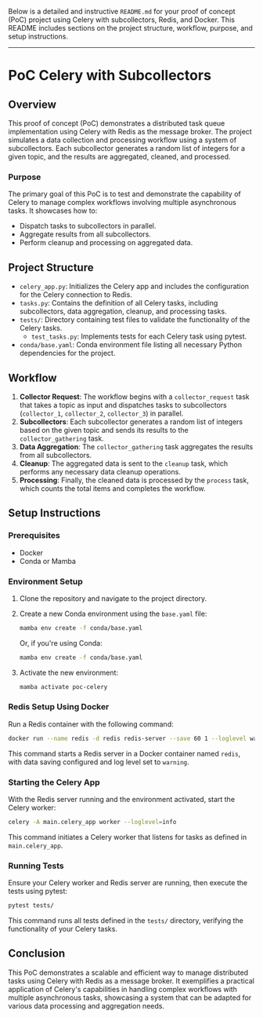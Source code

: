 Below is a detailed and instructive `README.md` for your proof of concept (PoC) project using Celery with subcollectors, Redis, and Docker. This README includes sections on the project structure, workflow, purpose, and setup instructions.

---

# PoC Celery with Subcollectors

## Overview

This proof of concept (PoC) demonstrates a distributed task queue implementation using Celery with Redis as the message broker. The project simulates a data collection and processing workflow using a system of subcollectors. Each subcollector generates a random list of integers for a given topic, and the results are aggregated, cleaned, and processed.

### Purpose

The primary goal of this PoC is to test and demonstrate the capability of Celery to manage complex workflows involving multiple asynchronous tasks. It showcases how to:

- Dispatch tasks to subcollectors in parallel.
- Aggregate results from all subcollectors.
- Perform cleanup and processing on aggregated data.

## Project Structure

- `celery_app.py`: Initializes the Celery app and includes the configuration for the Celery connection to Redis.
- `tasks.py`: Contains the definition of all Celery tasks, including subcollectors, data aggregation, cleanup, and processing tasks.
- `tests/`: Directory containing test files to validate the functionality of the Celery tasks.
  - `test_tasks.py`: Implements tests for each Celery task using pytest.
- `conda/base.yaml`: Conda environment file listing all necessary Python dependencies for the project.

## Workflow

1. **Collector Request**: The workflow begins with a `collector_request` task that takes a topic as input and dispatches tasks to subcollectors (`collector_1`, `collector_2`, `collector_3`) in parallel.
2. **Subcollectors**: Each subcollector generates a random list of integers based on the given topic and sends its results to the `collector_gathering` task.
3. **Data Aggregation**: The `collector_gathering` task aggregates the results from all subcollectors.
4. **Cleanup**: The aggregated data is sent to the `cleanup` task, which performs any necessary data cleanup operations.
5. **Processing**: Finally, the cleaned data is processed by the `process` task, which counts the total items and completes the workflow.

## Setup Instructions

### Prerequisites

- Docker
- Conda or Mamba

### Environment Setup

1. Clone the repository and navigate to the project directory.

2. Create a new Conda environment using the `base.yaml` file:

   ```bash
   mamba env create -f conda/base.yaml
   ```

   Or, if you're using Conda:

   ```bash
   mamba env create -f conda/base.yaml
   ```

3. Activate the new environment:

   ```bash
   mamba activate poc-celery
   ```

### Redis Setup Using Docker

Run a Redis container with the following command:

```bash
docker run --name redis -d redis redis-server --save 60 1 --loglevel warning
```

This command starts a Redis server in a Docker container named `redis`, with data saving configured and log level set to `warning`.

### Starting the Celery App

With the Redis server running and the environment activated, start the Celery worker:

```bash
celery -A main.celery_app worker --loglevel=info
```

This command initiates a Celery worker that listens for tasks as defined in `main.celery_app`.

### Running Tests

Ensure your Celery worker and Redis server are running, then execute the tests using pytest:

```bash
pytest tests/
```

This command runs all tests defined in the `tests/` directory, verifying the functionality of your Celery tasks.

## Conclusion

This PoC demonstrates a scalable and efficient way to manage distributed tasks using Celery with Redis as a message broker. It exemplifies a practical application of Celery's capabilities in handling complex workflows with multiple asynchronous tasks, showcasing a system that can be adapted for various data processing and aggregation needs.

